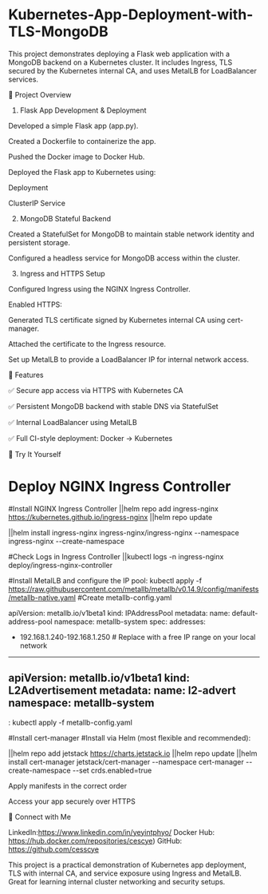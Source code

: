 # Kubernetes-App-Deployment-with-TLS-MongoDB

This project demonstrates deploying a Flask web application with a MongoDB backend on a Kubernetes cluster. It includes Ingress, TLS secured by the Kubernetes internal CA, and uses MetalLB for LoadBalancer services.

🚀 Project Overview

1. Flask App Development & Deployment

Developed a simple Flask app (app.py).

Created a Dockerfile to containerize the app.

Pushed the Docker image to Docker Hub.

Deployed the Flask app to Kubernetes using:

Deployment

ClusterIP Service

2. MongoDB Stateful Backend

Created a StatefulSet for MongoDB to maintain stable network identity and persistent storage.

Configured a headless service for MongoDB access within the cluster.

3. Ingress and HTTPS Setup

Configured Ingress using the NGINX Ingress Controller.

Enabled HTTPS:

Generated TLS certificate signed by Kubernetes internal CA using cert-manager.

Attached the certificate to the Ingress resource.

Set up MetalLB to provide a LoadBalancer IP for internal network access.

🔐 Features

✅ Secure app access via HTTPS with Kubernetes CA

✅ Persistent MongoDB backend with stable DNS via StatefulSet

✅ Internal LoadBalancer using MetalLB

✅ Full CI-style deployment: Docker -> Kubernetes


🧪 Try It Yourself

# Deploy NGINX Ingress Controller
#Install NGINX Ingress Controller
||helm repo add ingress-nginx https://kubernetes.github.io/ingress-nginx
||helm repo update

||helm install ingress-nginx ingress-nginx/ingress-nginx --namespace ingress-nginx --create-namespace

#Check Logs in Ingress Controller
||kubectl logs -n ingress-nginx deploy/ingress-nginx-controller

#Install MetalLB and configure the IP pool: kubectl apply -f https://raw.githubusercontent.com/metallb/metallb/v0.14.9/config/manifests/metallb-native.yaml
#Create metallb-config.yaml

apiVersion: metallb.io/v1beta1
kind: IPAddressPool
metadata:
  name: default-address-pool
  namespace: metallb-system
spec:
  addresses:
  - 192.168.1.240-192.168.1.250  # Replace with a free IP range on your local network
---
apiVersion: metallb.io/v1beta1
kind: L2Advertisement
metadata:
  name: l2-advert
  namespace: metallb-system
---
: kubectl apply -f metallb-config.yaml


#Install cert-manager
#Install via Helm (most flexible and recommended):

||helm repo add jetstack https://charts.jetstack.io
||helm repo update
||helm install cert-manager jetstack/cert-manager --namespace cert-manager --create-namespace --set crds.enabled=true

Apply manifests in the correct order

Access your app securely over HTTPS

🔗 Connect with Me

LinkedIn:https://www.linkedin.com/in/yeyintphyo/ Docker Hub: https://hub.docker.com/repositories/cescye) GitHub: https://github.com/cesscye

This project is a practical demonstration of Kubernetes app deployment, TLS with internal CA, and service exposure using Ingress and MetalLB. Great for learning internal cluster networking and security setups.

